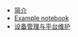 - [简介](README.md)
- [Example notebook](example-notebook/README.md)
- [设备管理与平台维护](about_devices/README.md)

